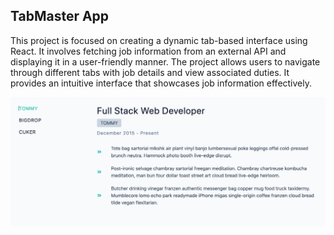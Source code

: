 ## TabMaster App

This project is focused on creating a dynamic tab-based interface using React. It involves fetching job information from an external API and displaying it in a user-friendly manner. The project allows users to navigate through different tabs with job details and view associated duties. It provides an intuitive interface that showcases job information effectively.

<img src="./public/tab-master.png">